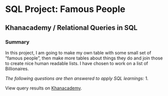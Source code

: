 # SQL Project: Famous People
## Khanacademy / Relational Queries in SQL
### Summary
In this project, I am going to make my own table with some small set of “famous people”, then make more tables about things they do and join those to create nice human readable lists. I have chosen to work on a list of Billionaires.

*The following questions are then answered to apply SQL learnings:*
1. 

View query results on [Khanacademy](https://www.khanacademy.org/computer-programming/project-3-famous-people/5179580952920064).
